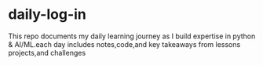 # daily-log-in
This repo documents my daily learning journey as I build expertise in python &amp; AI/ML.each day includes notes,code,and key takeaways from lessons projects,and challenges
